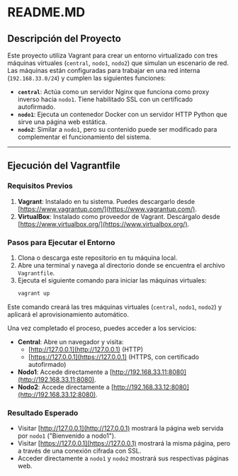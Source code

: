 # README.MD

## **Descripción del Proyecto**

Este proyecto utiliza Vagrant para crear un entorno virtualizado con tres máquinas virtuales (`central`, `nodo1`, `nodo2`) que simulan un escenario de red. Las máquinas están configuradas para trabajar en una red interna (`192.168.33.0/24`) y cumplen las siguientes funciones:

- **`central`**: Actúa como un servidor Nginx que funciona como proxy inverso hacia `nodo1`. Tiene habilitado SSL con un certificado autofirmado.
- **`nodo1`**: Ejecuta un contenedor Docker con un servidor HTTP Python que sirve una página web estática.
- **`nodo2`**: Similar a `nodo1`, pero su contenido puede ser modificado para complementar el funcionamiento del sistema.

---

## **Ejecución del Vagrantfile**

### **Requisitos Previos**
1. **Vagrant**: Instalado en tu sistema. Puedes descargarlo desde [https://www.vagrantup.com/](https://www.vagrantup.com/).
2. **VirtualBox**: Instalado como proveedor de Vagrant. Descárgalo desde [https://www.virtualbox.org/](https://www.virtualbox.org/).

### **Pasos para Ejecutar el Entorno**
1. Clona o descarga este repositorio en tu máquina local.
2. Abre una terminal y navega al directorio donde se encuentra el archivo `Vagrantfile`.
3. Ejecuta el siguiente comando para iniciar las máquinas virtuales:
   ```bash
   vagrant up
Este comando creará las tres máquinas virtuales (`central`, `nodo1`, `nodo2`) y aplicará el aprovisionamiento automático.

Una vez completado el proceso, puedes acceder a los servicios:

- **Central**: Abre un navegador y visita:
  - [http://127.0.0.1](http://127.0.0.1) (HTTP)
  - [https://127.0.0.1](https://127.0.0.1) (HTTPS, con certificado autofirmado)
- **Nodo1**: Accede directamente a [http://192.168.33.11:8080](http://192.168.33.11:8080).
- **Nodo2**: Accede directamente a [http://192.168.33.12:8080](http://192.168.33.12:8080).

### Resultado Esperado

- Visitar [http://127.0.0.1](http://127.0.0.1) mostrará la página web servida por `nodo1` ("Bienvenido a nodo1").
- Visitar [https://127.0.0.1](https://127.0.0.1) mostrará la misma página, pero a través de una conexión cifrada con SSL.
- Acceder directamente a `nodo1` y `nodo2` mostrará sus respectivas páginas web.

